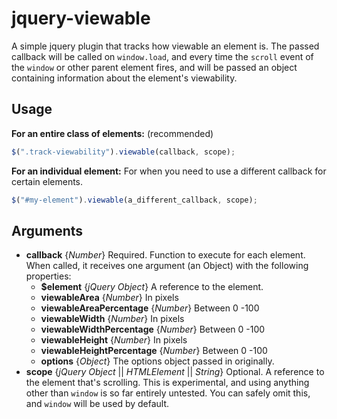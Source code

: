 # jquery-viewable
A simple jquery plugin that tracks how viewable an element is. The passed callback will be called on `window.load`, and every time the `scroll` event of the `window` or other parent element fires, and will be passed an object containing information about the element's viewability.

## Usage
**For an entire class of elements:** (recommended)
```javascript
$(".track-viewability").viewable(callback, scope);
```
**For an individual element:** For when you need to use a different callback for certain elements.
```javascript
$("#my-element").viewable(a_different_callback, scope);
```

## Arguments
- **callback** {*Number*} Required. Function to execute for each element. When called, it receives one argument (an Object) with the following properties:
  - **$element** {*jQuery Object*} A reference to the element.
  - **viewableArea** {*Number*} In pixels
  - **viewableAreaPercentage** {*Number*} Between 0  -100
  - **viewableWidth** {*Number*} In pixels
  - **viewableWidthPercentage** {*Number*} Between 0  -100
  - **viewableHeight** {*Number*} In pixels
  - **viewableHeightPercentage** {*Number*} Between 0  -100
  - **options** {*Object*} The options object passed in originally.
- **scope** {*jQuery Object* || *HTMLElement* || *String*} Optional. A reference to the element that's scrolling. This is experimental, and using anything other than `window` is so far entirely untested. You can safely omit this, and `window` will be used by default.
